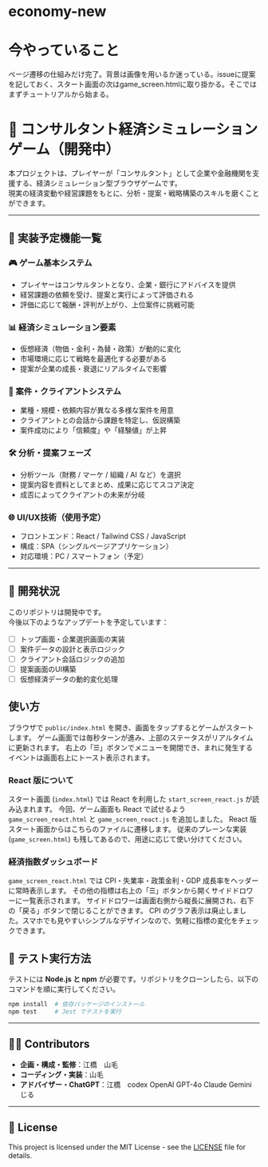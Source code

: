 # economy-new
# 今やっていること
ページ遷移の仕組みだけ完了。背景は画像を用いるか迷っている。issueに提案を記しておく、スタート画面の次はgame_screen.htmlに取り掛かる。そこではまずチュートリアルから始まる。

# 🧠 コンサルタント経済シミュレーションゲーム（開発中）

本プロジェクトは、プレイヤーが「コンサルタント」として企業や金融機関を支援する、経済シミュレーション型ブラウザゲームです。  
現実の経済変動や経営課題をもとに、分析・提案・戦略構築のスキルを磨くことができます。

---

## 🎯 実装予定機能一覧

### 🎮 ゲーム基本システム
- プレイヤーはコンサルタントとなり、企業・銀行にアドバイスを提供
- 経営課題の依頼を受け、提案と実行によって評価される
- 評価に応じて報酬・評判が上がり、上位案件に挑戦可能

### 📊 経済シミュレーション要素
- 仮想経済（物価・金利・為替・政策）が動的に変化
- 市場環境に応じて戦略を最適化する必要がある
- 提案が企業の成長・衰退にリアルタイムで影響

### 📑 案件・クライアントシステム
- 業種・規模・依頼内容が異なる多様な案件を用意
- クライアントとの会話から課題を特定し、仮説構築
- 案件成功により「信頼度」や「経験値」が上昇

### 🛠️ 分析・提案フェーズ
- 分析ツール（財務 / マーケ / 組織 / AI など）を選択
- 提案内容を資料としてまとめ、成果に応じてスコア決定
- 成否によってクライアントの未来が分岐

### 🌐 UI/UX技術（使用予定）
- フロントエンド：React / Tailwind CSS / JavaScript
- 構成：SPA（シングルページアプリケーション）
- 対応環境：PC / スマートフォン（予定）

---

## 📌 開発状況

このリポジトリは開発中です。  
今後以下のようなアップデートを予定しています：

- [ ] トップ画面・企業選択画面の実装
- [ ] 案件データの設計と表示ロジック
- [ ] クライアント会話ロジックの追加
- [ ] 提案画面のUI構築
- [ ] 仮想経済データの動的変化処理

## 使い方
ブラウザで `public/index.html` を開き、画面をタップするとゲームがスタートします。
ゲーム画面では毎秒ターンが進み、上部のステータスがリアルタイムに更新されます。
右上の「☰」ボタンでメニューを開閉でき、まれに発生するイベントは画面右上にトースト表示されます。

### React 版について
スタート画面 (`index.html`) では React を利用した `start_screen_react.js` が読み込まれます。
今回、ゲーム画面も React で試せるよう `game_screen_react.html` と `game_screen_react.js` を追加しました。
React 版スタート画面からはこちらのファイルに遷移します。
従来のプレーンな実装 (`game_screen.html`) も残してあるので、用途に応じて使い分けてください。

### 経済指数ダッシュボード
`game_screen_react.html` では CPI・失業率・政策金利・GDP 成長率をヘッダーに常時表示します。
その他の指標は右上の「☰」ボタンから開くサイドドロワーに一覧表示されます。
サイドドロワーは画面右側から縦長に展開され、右下の「戻る」ボタンで閉じることができます。
CPI のグラフ表示は廃止しました。スマホでも見やすいシンプルなデザインなので、気軽に指標の変化をチェックできます。


## 🧪 テスト実行方法

テストには **Node.js と npm** が必要です。リポジトリをクローンしたら、以下のコマンドを順に実行してください。

```bash
npm install  # 依存パッケージのインストール
npm test     # Jest でテストを実行
```

---

## 🙋‍♂️ Contributors

- **企画・構成・監修**：江橋　山毛
- **コーディング・実装**：山毛
- **アドバイザー・ChatGPT**：江橋　codex OpenAI GPT-4o Claude Gemini じる
 
---

## 📜 License
This project is licensed under the MIT License - see the [LICENSE](./LICENSE) file for details.


